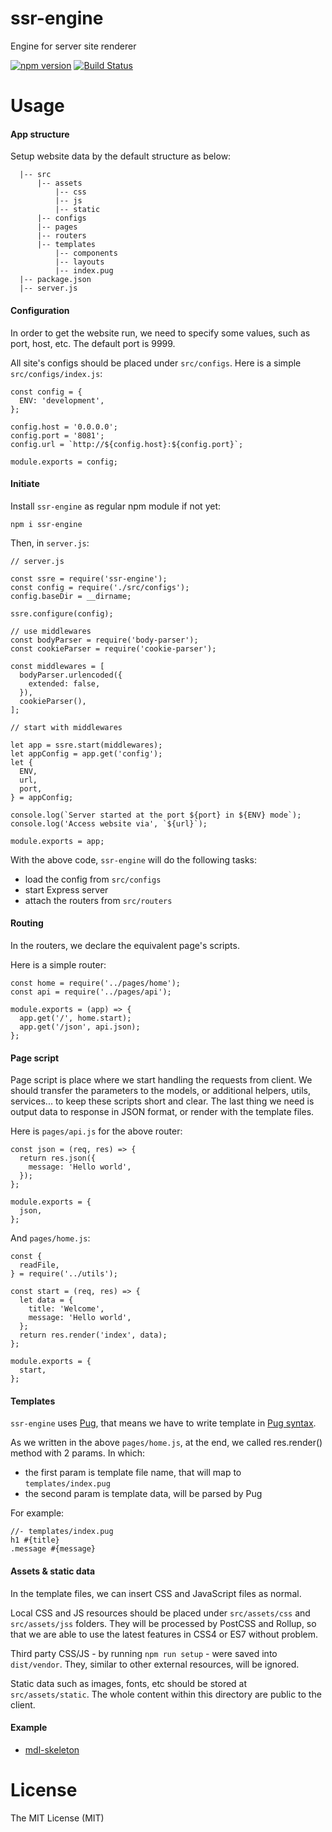# ssr-engine
Engine for server site renderer

[![npm version](https://badge.fury.io/js/ssr-engine.svg)](https://badge.fury.io/js/ssr-engine)
[![Build Status](https://travis-ci.org/ndaidong/ssr-engine.svg?branch=master)](https://travis-ci.org/ndaidong/ssr-engine)


# Usage

#### App structure

Setup website data by the default structure as below:

```
  |-- src
      |-- assets
          |-- css
          |-- js
          |-- static
      |-- configs
      |-- pages
      |-- routers
      |-- templates
          |-- components
          |-- layouts
          |-- index.pug
  |-- package.json
  |-- server.js
```

#### Configuration

In order to get the website run, we need to specify some values, such as port, host, etc. The default port is 9999.

All site's configs should be placed under `src/configs`. Here is a simple `src/configs/index.js`:

```
const config = {
  ENV: 'development',
};

config.host = '0.0.0.0';
config.port = '8081';
config.url = `http://${config.host}:${config.port}`;

module.exports = config;

```

#### Initiate

Install `ssr-engine` as regular npm module if not yet:

```
npm i ssr-engine
```

Then, in `server.js`:

```
// server.js

const ssre = require('ssr-engine');
const config = require('./src/configs');
config.baseDir = __dirname;

ssre.configure(config);

// use middlewares
const bodyParser = require('body-parser');
const cookieParser = require('cookie-parser');

const middlewares = [
  bodyParser.urlencoded({
    extended: false,
  }),
  cookieParser(),
];

// start with middlewares

let app = ssre.start(middlewares);
let appConfig = app.get('config');
let {
  ENV,
  url,
  port,
} = appConfig;

console.log(`Server started at the port ${port} in ${ENV} mode`);
console.log('Access website via', `${url}`);

module.exports = app;
```

With the above code, `ssr-engine` will do the following tasks:

- load the config from `src/configs`
- start Express server
- attach the routers from `src/routers`


#### Routing

In the routers, we declare the equivalent page's scripts.

Here is a simple router:

```
const home = require('../pages/home');
const api = require('../pages/api');

module.exports = (app) => {
  app.get('/', home.start);
  app.get('/json', api.json);
};
```

#### Page script

Page script is place where we start handling the requests from client. We should transfer the parameters to the models, or additional helpers, utils, services... to keep these scripts short and clear. The last thing we need is output data to response in JSON format, or render with the template files.

Here is `pages/api.js` for the above router:

```
const json = (req, res) => {
  return res.json({
    message: 'Hello world',
  });
};

module.exports = {
  json,
};
```

And `pages/home.js`:

```
const {
  readFile,
} = require('../utils');

const start = (req, res) => {
  let data = {
    title: 'Welcome',
    message: 'Hello world',
  };
  return res.render('index', data);
};

module.exports = {
  start,
};
```

#### Templates

`ssr-engine` uses [Pug](https://www.npmjs.com/package/pug), that means we have to write template in [Pug syntax](https://pugjs.org/).

As we written in the above `pages/home.js`, at the end, we called res.render() method with 2 params. In which:

- the first param is template file name, that will map to `templates/index.pug`
- the second param is template data, will be parsed by Pug

For example:

```
//- templates/index.pug
h1 #{title}
.message #{message}
```


#### Assets & static data

In the template files, we can insert CSS and JavaScript files as normal.

Local CSS and JS resources should be placed under `src/assets/css` and  `src/assets/jss` folders. They will be processed by PostCSS and Rollup, so that we are able to use the latest features in CSS4 or ES7 without problem.

Third party CSS/JS - by running `npm run setup` - were saved into `dist/vendor`. They, similar to other external resources, will be ignored.

Static data such as images, fonts, etc should be stored at `src/assets/static`. The whole content within this directory are public to the client.


#### Example


- [mdl-skeleton](https://github.com/ndaidong/mdl-skeleton)



# License

The MIT License (MIT)
